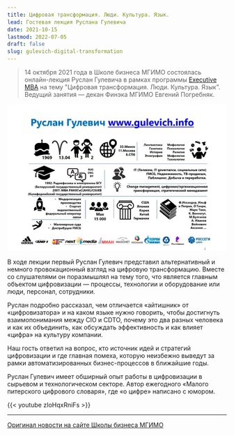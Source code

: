 ```yaml
---
title: Цифровая трансформация. Люди. Культура. Язык.
lead: Гостевая лекция Руслана Гулевича
date: 2021-10-15
lastmod: 2022-07-05
draft: false
slug: gulevich-digital-transformation
---
```


> 14 октября 2021 года в Школе бизнеса МГИМО состоялась онлайн-лекция Руслан Гулевича в рамках программы [Executive MBA](https://emba.mgimo.ru/) на тему "Цифровая трансформация. Люди. Культура. Язык". Ведущий занятия — декан Финэка МГИМО Евгений Погребняк.

[![Лекция Р.Гулевича о цифровой трансформации](gulevich.jpg)](https://www.gulevich.info/job/)

В ходе лекции первый Руслан Гулевич представил альтернативный и немного провокационный взгляд на цифровую трансформацию. Вместе со слушателями он поразмышлял на тему того, что является главным объектом цифровизации — процессы, технологии и оборудование или люди, персонал, сотрудники.

Руслан подробно рассказал, чем отличается «айтишник» от «цифровизатора» и на каком языке нужно говорить, чтобы достигнуть взаимопонимания между CIO и CDTO, почему это два разных человека и как их объединить, как обсуждать эффективность и как влияет «цифра» на культуру компании.

Наш гость ответил на вопрос, кто источник идей и стратегий цифровизации и где главная помеха, которую неизбежно выведут за рамки автоматизированных бизнес-процессов в ближайшие годы.

Руслан Гулевич имеет обширный опыт работы в цифровизации в сырьевом и технологическом секторе. Автор ежегодного «Малого питерского цифрового словаря», где «о цифре» написано с юмором.

{{< youtube zIoHqxRniFs >}}

---

[Оригинал новости на сайте Школы бизнеса МГИМО](https://mba.mgimo.ru/news/gulevich-digital)
